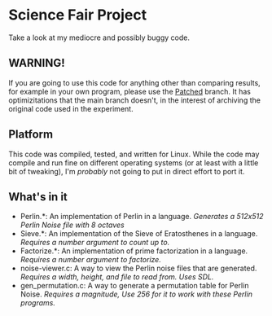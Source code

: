 # Science Fair Project
Take a look at my mediocre and possibly buggy code.

## WARNING!
If you are going to use this code for anything other than comparing results, for example in your own program, please use the [Patched](https://github.com/Fricklet/Science-Fair/tree/Patched) branch. It has optimizitations that the main branch doesn't, in the interest of archiving the original code used in the experiment.

## Platform
This code was compiled, tested, and written for Linux. While the code may compile and run fine on different operating systems (or at least with a little bit of tweaking), I'm _probably_ not going to put in direct effort to port it.

## What's in it
- Perlin.*: An implementation of Perlin in a language. _Generates a 512x512 Perlin Noise file with 8 octaves_
- Sieve.*: An implementation of the Sieve of Eratosthenes in a language. _Requires a number argument to count up to._
- Factorize.*: An implementation of prime factorization in a language. _Requires a number argument to factorize._
- noise-viewer.c: A way to view the Perlin noise files that are generated. _Requires a width, height, and file to read from. Uses SDL._
- gen_permutation.c: A way to generate a permutation table for Perlin Noise. _Requires a magnitude, Use 256 for it to work with these Perlin programs._

